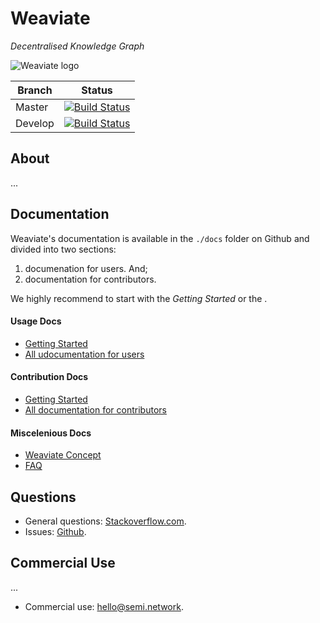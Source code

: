 # Weaviate

_Decentralised Knowledge Graph_

![Weaviate logo](./docs/assets/logo/weaviate-logo.svg "Weaviate logo")

| Branch   | Status        |
| -------- |:-------------:|
| Master   | [![Build Status](https://api.travis-ci.org/creativesoftwarefdn/weaviate.svg?branch=master)](https://travis-ci.org/creativesoftwarefdn/weaviate/branches)
| Develop  | [![Build Status](https://api.travis-ci.org/creativesoftwarefdn/weaviate.svg?branch=develop)](https://travis-ci.org/creativesoftwarefdn/weaviate/branches)

## About

...

## Documentation

Weaviate's documentation is available in the `./docs` folder on Github and divided into two sections:

1. documenation for users. And;
2. documentation for contributors.

We highly recommend to start with the _Getting Started_ or the .

#### Usage Docs

- [Getting Started](./docs/en/use/getting-started.md)
- [All udocumentation for users](./docs/en/use)

#### Contribution Docs

- [Getting Started](./docs/en/contribute/getting-started.md)
- [All documentation for contributors](./docs/en/contribute)

#### Miscelenious Docs

- [Weaviate Concept](./docs/en/use/weaviate-concept.md)
- [FAQ](./docs/en/use/FAQ.md)

## Questions

- General questions: [Stackoverflow.com](https://stackoverflow.com/questions/tagged/weaviate).
- Issues: [Github](https://github.com/creativesoftwarefdn/weaviate/issues).

## Commercial Use

...

- Commercial use: [hello@semi.network](mailto:hello@semi.network).